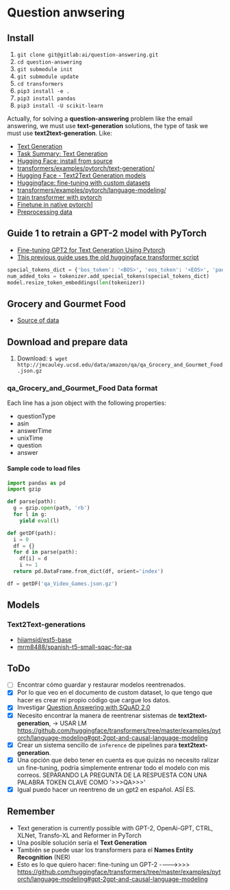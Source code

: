 # Question anwsering

## Install 
1. `git clone git@gitlab:ai/question-answering.git`
2. `cd question-answering`
3. `git submodule init`
4. `git submodule update`
5. `cd transformers`
6. `pip3 install -e .`
7. `pip3 install pandas`
8. `pip3 install -U scikit-learn`

Actually, for solving a **question-answering** problem like the email answering, we must use **text-generation** solutions, the type of task we must use **text2text-generation**. Like:

- [Text Generation](https://huggingface.co/tasks/text-generation)
- [Task Summary: Text Generation](https://huggingface.co/docs/transformers/task_summary#text-generation)
- [Hugging Face: install from source](https://huggingface.co/docs/transformers/installation#installing-from-source)
- [transformers/examples/pytorch/text-generation/](https://github.com/huggingface/transformers/tree/master/examples/pytorch/text-generation)
- [Hugging Face - Text2Text Generation models](https://huggingface.co/models?language=es&library=pytorch&pipeline_tag=text2text-generation&sort=downloads)
- [Huggingface: fine-tuning with custom datasets](https://huggingface.co/transformers/v3.2.0/custom_datasets.html)
- [transformers/examples/pytorch/language-modeling/](https://github.com/huggingface/transformers/tree/master/examples/pytorch/language-modeling)
- [train transformer with pytorch](https://github.com/huggingface/transformers/tree/master/examples/pytorch/text-generation)
- [Finetune in native pytorch](https://huggingface.co/docs/transformers/master/en/training#finetune-in-native-pytorc)]
- [Preprocessing data](https://huggingface.co/docs/transformers/preprocessing)

## Guide 1 to retrain a GPT-2 model with PyTorch
- [Fine-tuning GPT2 for Text Generation Using Pytorch](https://towardsdatascience.com/fine-tuning-gpt2-for-text-generation-using-pytorch-2ee61a4f1ba7)
- [This previous guide uses the old huggingface transformer script](https://github.com/huggingface/transformers/blob/master/examples/legacy/run_language_modeling.py)

```python
special_tokens_dict = {'bos_token': '<BOS>', 'eos_token': '<EOS>', 'pad_token': '<PAD>'}
num_added_toks = tokenizer.add_special_tokens(special_tokens_dict)
model.resize_token_embeddings(len(tokenizer))
```

## Grocery and Gourmet Food
- [Source of data](http://jmcauley.ucsd.edu/data/amazon/qa/)

## Download and prepare data

1. Download: `$ wget http://jmcauley.ucsd.edu/data/amazon/qa/qa_Grocery_and_Gourmet_Food.json.gz`

### qa_Grocery_and_Gourmet_Food Data format
Each line has a json object with the following properties:
- questionType
- asin
- answerTime
- unixTime
- question 
- answer

#### Sample code to load files
```python
import pandas as pd
import gzip

def parse(path):
  g = gzip.open(path, 'rb')
  for l in g:
    yield eval(l)

def getDF(path):
  i = 0
  df = {}
  for d in parse(path):
    df[i] = d
    i += 1
  return pd.DataFrame.from_dict(df, orient='index')

df = getDF('qa_Video_Games.json.gz')
```

## Models

### Text2Text-generations

- [hiiamsid/est5-base](https://huggingface.co/hiiamsid/est5-base?text=Tengo+un+problema+con+el+sistema+de+archivos%2C+parace+que+he+perdido+los+persmisos+para+acceder+a+los+ficheros+A3+y+A4.+¿Puedo+hacer+una+copia+de+seguridad+de+los+ficheros+A3+y+A4%3F)
- [mrm8488/spanish-t5-small-sqac-for-qa](https://huggingface.co/mrm8488/spanish-t5-small-sqac-for-qa?text=question%3A+¿Cuál+es+el+nombre+que+se+le+da+a+la+unidad+morfológica+y+funcional+de+los+seres+vivos%3F+context%3A+La+célula+%28del+lat%C3%ADn+cellula%2C+diminutivo+de+cella%2C+‘celda’%29+es+la+unidad+morfológica+y+funcional+de+todo+ser+vivo.+De+hecho%2C+la+célula+es+el+elemento+de+menor+tamaño+que+puede+considerarse+vivo.%E2%80%8B+De+este+modo%2C+puede+clasificarse+a+los+organismos+vivos+según+el+número+de+células+que+posean%3A+si+solo+tienen+una%2C+se+les+denomina+unicelulares+%28como+pueden+ser+los+protozoos+o+las+bacterias%2C+organismos+microscópicos%29%3B+si+poseen+más%2C+se+les+llama+pluricelulares.+En+estos+últimos+el+número+de+células+es+variable%3A+de+unos+pocos+cientos%2C+como+en+algunos+nematodos%2C+a+cientos+de+billones+%281014%29%2C+como+en+el+caso+del+ser+humano.+Las+células+suelen+poseer+un+tamaño+de+10+µm+y+una+masa+de+1+ng%2C+si+bien+existen+células+mucho+mayores.)

## ToDo
- [ ] Encontrar cómo guardar y restaurar modelos reentrenados.
- [X] Por lo que veo en el documento de custom dataset, lo que tengo que hacer es crear mi propio código que cargue los datos.
- [X] Investigar [Question Answering with SQuAD 2.0](https://huggingface.co/transformers/v3.2.0/custom_datasets.html#qa-squad)
- [X] Necesito encontrar la manera de reentrenar sistemas de **text2text-generation**, -> USAR LM https://github.com/huggingface/transformers/tree/master/examples/pytorch/language-modeling#gpt-2gpt-and-causal-language-modeling
- [X] Crear un sistema sencillo de `inference` de pipelines para **text2text-generation**.
- [X] Una opción que debo tener en cuenta es que quizás no necesito ralizar un fine-tuning, podría simplemente entrenar todo el modelo con mis correos. SEPARANDO LA PREGUNTA DE LA RESPUESTA CON UNA PALABRA TOKEN CLAVE COMO '>>>QA>>>'
- [X] Igual puedo hacer un reentreno de un gpt2 en español. ASÍ ES.

## Remember
- Text generation is currently possible with GPT-2, OpenAi-GPT, CTRL, XLNet, Transfo-XL and Reformer in PyTorch
- Una posible solución sería el **Text Generation**
- También se puede usar los transformers para el **Names Entity Recognition** (NER)
- Esto es lo que quiero hacer: fine-tuning un GPT-2 ---->>>> https://github.com/huggingface/transformers/tree/master/examples/pytorch/language-modeling#gpt-2gpt-and-causal-language-modeling
